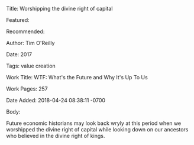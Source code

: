 Title: Worshipping the divine right of capital

Featured: 

Recommended: 

Author: Tim O'Reilly

Date: 2017

Tags: value creation

Work Title: WTF: What's the Future and Why It's Up To Us

Work Pages:  257

Date Added: 2018-04-24 08:38:11 -0700

Body:

Future economic historians may look back wryly at this period when we worshipped the divine right of capital while looking down on our ancestors who believed in the divine right of kings. 


